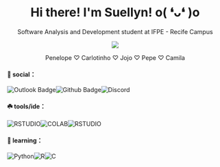 <div align="center">
 
# Hi there! I'm Suellyn! o( ❛ᴗ❛ )o
 
 </div>
 
<p align="center">
Software Analysis and Development student at IFPE - Recife Campus

<p align="center">
  <img src="https://i.ibb.co/SyvwC1W/single.png" />
 </p>
 
<p align="center">
  Penelope ♡ Carlotinho ♡ Jojo ♡ Pepe ♡ Camila
</p>

#### 🌿 social：
 
![Outlook Badge](https://img.shields.io/badge/Microsoft_Outlook-0078D4?style=for-the-badge&logo=microsoft-outlook&logoColor=white&link=mailto:suellyngomes@live.com)![Github Badge](https://img.shields.io/badge/LinkedIn-0077B5?style=for-the-badge&logo=linkedin&logoColor=white&link=https://www.linkedin.com/in/suellyn-gomes/)![Discord](https://img.shields.io/badge/Discord-5865F2?style=for-the-badge&logo=discord&logoColor=white&link=https://discordapp.com/users/sweetandsour#3862/)


#### ☘️ tools/ide：
 
![RSTUDIO](https://img.shields.io/badge/RStudio-75AADB?style=for-the-badge&logo=RStudio&logoColor=white)![COLAB](https://img.shields.io/badge/Colab-F9AB00?style=for-the-badge&logo=googlecolab&color=525252)![RSTUDIO](https://img.shields.io/badge/VSCode-0078D4?style=for-the-badge&logo=visual%20studio%20code&logoColor=white)  
 
#### 🌱 learning：
 
![Python](https://img.shields.io/badge/Python-FFD43B?style=for-the-badge&logo=python&logoColor=blue)![R](https://img.shields.io/badge/R-276DC3?style=for-the-badge&logo=r&logoColor=white)![C](https://img.shields.io/badge/C-00599C?style=for-the-badge&logo=c&logoColor=white)
 
